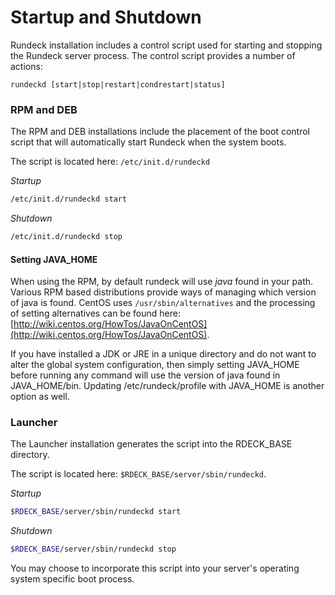 # Startup and Shutdown

Rundeck installation includes a control script used for starting and stopping the Rundeck server process.
The control script provides a number of actions:

    rundeckd [start|stop|restart|condrestart|status]

### RPM and DEB

The RPM and DEB installations include the placement of the boot control script that will automatically start Rundeck when the system boots.

The script is located here: `/etc/init.d/rundeckd`

_Startup_

```bash
/etc/init.d/rundeckd start
```

_Shutdown_

```bash
/etc/init.d/rundeckd stop
```

#### Setting JAVA_HOME

When using the RPM, by default rundeck will use _java_ found in your path. Various RPM based distributions provide ways of managing which version of java is found. CentOS uses `/usr/sbin/alternatives` and the processing of setting alternatives can be found here: [http://wiki.centos.org/HowTos/JavaOnCentOS](http://wiki.centos.org/HowTos/JavaOnCentOS).

If you have installed a JDK or JRE in a unique directory and do not want to alter the global system configuration, then simply setting JAVA_HOME before running any command will use the version of java found in JAVA_HOME/bin. Updating /etc/rundeck/profile with JAVA_HOME is another option as well.

### Launcher

The Launcher installation generates the script into the RDECK_BASE directory.

The script is located here: `$RDECK_BASE/server/sbin/rundeckd`.

_Startup_

```bash
$RDECK_BASE/server/sbin/rundeckd start
```

_Shutdown_

```bash
$RDECK_BASE/server/sbin/rundeckd stop
```

You may choose to incorporate this script into your server's operating system specific boot process.
